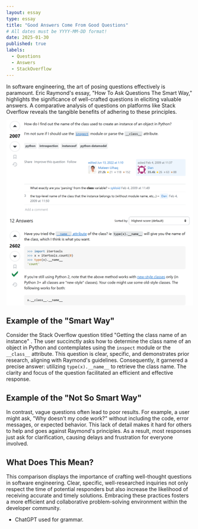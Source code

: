 ```yaml
---
layout: essay
type: essay
title: "Good Answers Come From Good Questions"
# All dates must be YYYY-MM-DD format!
date: 2025-01-30
published: true
labels:
  - Questions
  - Answers
  - StackOverflow
---
```


In software engineering, the art of posing questions effectively is paramount. Eric Raymond's essay, "How To Ask Questions The Smart Way," highlights the significance of well-crafted questions in eliciting valuable answers. A comparative analysis of questions on platforms like Stack Overflow reveals the tangible benefits of adhering to these principles.

<img class="img-fluid" src="../img/stack1.png" style="display: block; margin: auto; height: 500px; width: auto;">

## Example of the "Smart Way"

Consider the Stack Overflow question titled "Getting the class name of an instance" . The user succinctly asks how to determine the class name of an object in Python and contemplates using the `inspect` module or the `__class__` attribute. This question is clear, specific, and demonstrates prior research, aligning with Raymond's guidelines. Consequently, it garnered a precise answer: utilizing `type(x).__name__` to retrieve the class name. The clarity and focus of the question facilitated an efficient and effective response.

## Example of the "Not So Smart Way"

In contrast, vague questions often lead to poor results. For example, a user might ask, "Why doesn't my code work?" without including the code, error messages, or expected behavior. This lack of detail makes it hard for others to help and goes against Raymond's principles. As a result, most responses just ask for clarification, causing delays and frustration for everyone involved.

## What Does This Mean?

This comparison displays the importance of crafting well-thought questions in software engineering. Clear, specific, well-researched inquiries not only respect the time of potential responders but also increase the likelihood of receiving accurate and timely solutions. Embracing these practices fosters a more efficient and collaborative problem-solving environment within the developer community. 

* ChatGPT used for grammar.
